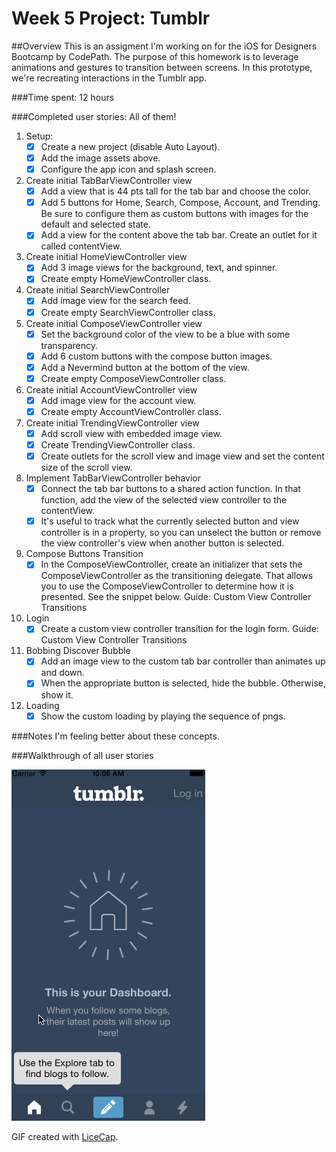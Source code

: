 # Week 5 Project: Tumblr
##Overview
This is an assigment I'm working on for the iOS for Designers Bootcamp by CodePath. The purpose of this homework is to leverage animations and gestures to transition between screens. In this prototype, we're recreating interactions in the Tumblr app.

###Time spent: 
12 hours

###Completed user stories:
All of them!

1. Setup:
    * [x] Create a new project (disable Auto Layout). 
    * [x] Add the image assets above. 
	* [x] Configure the app icon and splash screen. 
2. Create initial TabBarViewController view
    * [x] Add a view that is 44 pts tall for the tab bar and choose the color.
    * [x] Add 5 buttons for Home, Search, Compose, Account, and Trending. Be sure to configure them as custom buttons with images for the default and selected state.
    * [x] Add a view for the content above the tab bar. Create an outlet for it called contentView.    
3. Create initial HomeViewController view
    * [x] Add 3 image views for the background, text, and spinner.
    * [x] Create empty HomeViewController class.
4. Create initial SearchViewController
    * [x] Add image view for the search feed.
    * [x] Create empty SearchViewController class.
5. Create initial ComposeViewController view
    * [x] Set the background color of the view to be a blue with some transparency. 
    * [x] Add 6 custom buttons with the compose button images.
    * [x] Add a Nevermind button at the bottom of the view.
    * [x] Create empty ComposeViewController class.
6. Create initial AccountViewController view
    * [x] Add image view for the account view.
    * [x] Create empty AccountViewController class.
7. Create initial TrendingViewController view
    * [x] Add scroll view with embedded image view.
    * [x] Create TrendingViewController class.
    * [x] Create outlets for the scroll view and image view and set the content size of the scroll view.
8. Implement TabBarViewController behavior
    * [x] Connect the tab bar buttons to a shared action function. In that function, add the view of the selected view controller to the contentView.
    * [x] It's useful to track what the currently selected button and view controller is in a property, so you can unselect the button or remove the view controller's view when another button is selected.   
9. Compose Buttons Transition
    * [x] In the ComposeViewController, create an initializer that sets the ComposeViewController as the transitioning delegate. That allows you to use the ComposeViewController to determine how it is presented. See the snippet below.
Guide: Custom View Controller Transitions
10. Login
    * [x] Create a custom view controller transition for the login form.
Guide: Custom View Controller Transitions
11. Bobbing Discover Bubble
    * [x] Add an image view to the custom tab bar controller than animates up and down.
    * [x] When the appropriate button is selected, hide the bubble. Otherwise, show it.
12. Loading
    * [x] Show the custom loading by playing the sequence of pngs.
  
###Notes
I'm feeling better about these concepts.

###Walkthrough of all user stories

![Video Walkthrough](tumblr.gif)

GIF created with [LiceCap](http://www.cockos.com/licecap/).

